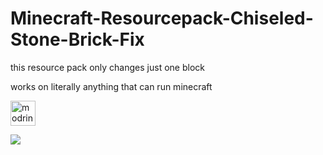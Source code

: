 # Minecraft-Resourcepack-Chiseled-Stone-Brick-Fix
this resource pack only changes just one block

works on literally anything that can run minecraft

<a href="https://modrinth.com/resourcepack/bluemap-resourcepack-chiseled-stone-brick-fix"> <img alt="modrinth" height="40" src="https://cdn.jsdelivr.net/npm/@intergrav/devins-badges@3/assets/compact/available/modrinth_46h.png"></a>

![](https://user-images.githubusercontent.com/67545942/234978431-c979ce87-0cb2-4d72-bffe-27d5cfffbaf5.png)
